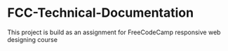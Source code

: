 # FCC-Technical-Documentation

This project is build as an assignment for FreeCodeCamp responsive web designing course
